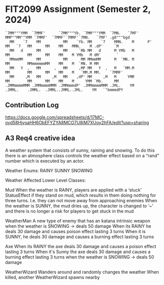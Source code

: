 # FIT2099 Assignment (Semester 2, 2024)

```
`7MM"""YMM  `7MMF'      `7MM"""Yb. `7MM"""YMM  `7MN.   `7MF'    MMP""MM""YMM `7MMF'  `7MMF'`7MMF'`7MN.   `7MF' .g8"""bgd  
  MM    `7    MM          MM    `Yb. MM    `7    MMN.    M      P'   MM   `7   MM      MM    MM    MMN.    M .dP'     `M  
  MM   d      MM          MM     `Mb MM   d      M YMb   M           MM        MM      MM    MM    M YMb   M dM'       `  
  MMmmMM      MM          MM      MM MMmmMM      M  `MN. M           MM        MMmmmmmmMM    MM    M  `MN. M MM           
  MM   Y  ,   MM      ,   MM     ,MP MM   Y  ,   M   `MM.M           MM        MM      MM    MM    M   `MM.M MM.    `7MMF'
  MM     ,M   MM     ,M   MM    ,dP' MM     ,M   M     YMM           MM        MM      MM    MM    M     YMM `Mb.     MM  
.JMMmmmmMMM .JMMmmmmMMM .JMMmmmdP' .JMMmmmmMMM .JML.    YM         .JMML.    .JMML.  .JMML..JMML..JML.    YM   `"bmmmdPY  
```

## Contribution Log
https://docs.google.com/spreadsheets/d/17MC-oyd58HjysaHH6ObEFYZYA8MCO7U8iM7XUoy2hFA/edit?usp=sharing

## A3 Req4 creative idea
A weather system that consists of sunny, raining and snowing. 
To do this there is an atmosphere class controls the weather effect based on a “rand” number which is executed by an actor.  


Weather Enums:
RAINY
SUNNY
SNOWING


Weather Affected Lower Level Classes:

Mud
When the weather is RAINY, players are applied with a ‘stuck’ StatusEffect if they stand on mud, which results in them doing
nothing for three turns. I.e. they can not move away from approaching enemies
When the weather is SUNNY, the mud dries up, the character is changed to ‘~’ and there is no longer a risk for players to get
stuck in the mud

WeatherMan
A new type of enemy that has an katana intrinsic weapon 
when the weather is SNOWING -> deals 50 damage
When its RAINY he deals 30 damage and causes poison effect lasting 3 turns
When it is SUNNY, he deals 30 damage and causes a burning effect lasting 3 turns

Axe
When its RAINY the axe deals 30 damage and causes a poison effect lasting 3 turns
When it's Sunny the axe deals 30 damage and causes a burning effect lasting 3 turns
when the weather is SNOWING -> deals 50 damage

WeatherWizard
Wanders around and randomly changes the weather
When killed, another WeatherWizard spawns nearby







